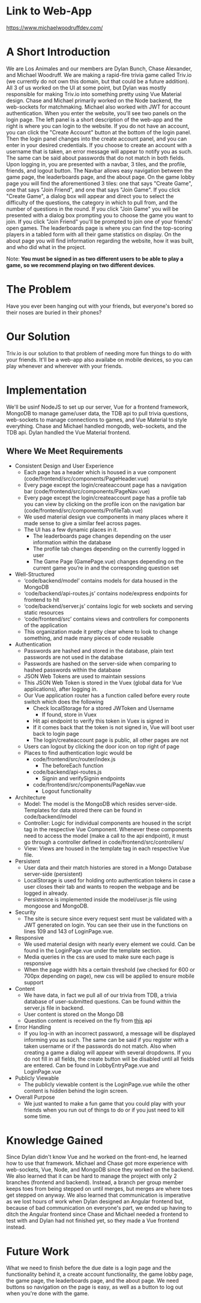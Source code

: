 # Link to Web-App
https://www.michaelwoodruffdev.com/

# A Short Introduction
We are Los Animales and our members are Dylan Bunch, Chase Alexander, and Michael Woodruff. We are making a rapid-fire trivia game called Triv.io (we currently do not own this domain, but that could be a future addition). All 3 of us worked on the UI at some point, but Dylan was mostly responsible for making Triv.io into something pretty using Vue Material design. Chase and Michael primarily worked on the Node backend, the web-sockets for matchmaking. Michael also worked with JWT for account authentication.
When you enter the website, you'll see two panels on the login page. The left panel is a short description of the web-app and the right is where you can login to the website. If you do not have an account, you can click the "Create Account" button at the bottom of the login panel. Then the login panel changes into the create account panel, and you can enter in your desired credentials. If you choose to create an account with a username that is taken, an error message will appear to notify you as such. The same can be said about passwords that do not match in both fields.
Upon logging in, you are presented with a navbar, 3 tiles, and the profile, friends, and logout button. The Navbar allows easy navigation between the game page, the leaderboards page, and the about page. On the game lobby page you will find the aforementioned 3 tiles: one that says "Create Game", one that says "Join Friend", and one that says "Join Game". If  you click "Create Game", a dialog box will appear and direct you to select the difficulty of the questions, the category in which to pull from, and the number of questions in the round. If you click "Join Game" you will be presented with a dialog box prompting you to choose the game you want to join. If you click "Join Friend" you'll be prompted to join one of your friends' open games.
The leaderboards page is where you can find the top-scoring players in a tabled form with all their game statistics on display. On the about page you will find information regarding the website, how it was built, and who did what in the project.

Note: <strong>You must be signed in as two different users to be able to play a game, so we recommend playing on two different devices</strong>.

# The Problem
Have you ever been hanging out with your friends, but everyone's bored so their noses are buried in their phones? 

# Our Solution
Triv.io is our solution to that problem of needing more fun things to do with your friends. It'll be a web-app also availabe on mobile devices, so you can play whenever and wherever with your friends.

# Implementation
We'll be usinf NodeJS to set up our server, Vue for a frontend framework, MongoDB to manage game/user data, the TDB api to pull trivia questions, web-sockets to manage connections to games, and Vue Material to style everything. Chase and Michael handled mongodb, web-sockets, and the TDB api. Dylan handled the Vue Material frontend.

## Where We Meet Requirements
 - Consistent Design and User Experience
	- Each page has a header which is housed in a vue component (code/frontend/src/components/PageHeader.vue)
	- Every page except the login/createaccount page has a navigation bar (code/frontend/src/components/PageNav.vue)
	- Every page except the login/createaccount page has a profile tab you can view by clicking on the profile icon on the navigation bar (code/frontend/src/components/ProfileTab.vue)
	- We used material design vue components in many places where it made sense to give a similar feel across pages.
	- The UI has a few dynamic places in it. 
		- The leaderboards page changes depending on the user information within the database
		- The profile tab changes depending on the currently logged in user
		- The Game Page (GamePage.vue) changes depending on the current game you’re in and the corresponding question set
 - Well-Structured
	- ‘code/backend/model’ contains models for data housed in the MongoDB
	- ‘code/backend/api-routes.js’ contains node/express endpoints for frontend to hit
	- ‘code/backend/server.js’ contains logic for web sockets and serving static resources
	- ‘code/frontend/src’ contains views and controllers for components of the application
	- This organization made it pretty clear where to look to change something, and made many pieces of code reusable
 - Authentication
	- Passwords are hashed and stored in the database, plain text passwords are not used in the database
	- Passwords are hashed on the server-side when comparing to hashed passwords within the database
	- JSON Web Tokens are used to maintain sessions
	- This JSON Web Token is stored in the Vuex (global data for Vue applications), after logging in.
	- Our Vue application router has a function called before every route switch which does the following
		- Check localStorage for a stored JWToken and Username
			- If found, store in Vuex
		- Hit api endpoint to verify this token in Vuex is signed in
		- If it comes back that the token is not signed in, Vue will boot user back to login page
		- The login/createaccount page is public, all other pages are not
	- Users can logout by clicking the door icon on top right of page
	- Places to find authentication logic would be 
		- code/frontend/src/router/index.js
			- The beforeEach function
		- code/backend/api-routes.js
			- Signin and verifySignin endpoints
		- code/frontend/src/components/PageNav.vue
			- Logout functionality
 - Architecture
	- Model: The model is the MongoDB which resides server-side. Templates for data stored there can be found in code/backend/model
	- Controller: Logic for individual components are housed in the script tag in the respective Vue Component. Whenever these components need to access the model (make a call to the api endpoint), it must go through a controller defined in code/frontend/src/controllers/
	- View: Views are housed in the template tag in each respective Vue file.
 - Persistent
	- User data and their match histories are stored in a Mongo Database server-side (persistent)
	- LocalStorage is used for holding onto authentication tokens in case a user closes their tab and wants to reopen the webpage and be logged in already.
	- Persistence is implemented inside the model/user.js file using mongoose and MongoDB.
 - Security
	- The site is secure since every request sent must be validated with a JWT generated on login. You can see their use in the functions on lines 109 and 143 of LoginPage.vue.
 - Responsive
	- We used material design with nearly every element we could. Can be found in the LoginPage.vue under the template section.
	- Media queries in the css are used to make sure each page is responsive
	- When the page width hits a certain threshold (we checked for 600 or 700px depending on page), new css will be applied to ensure mobile support
 - Content
	- We have data, in fact we pull all of our trivia from TDB, a trivia database of user-submitted questions. Can be found within the server.js file in backend.
	- User content is stored on the Mongo DB
	- Question content is received on the fly from [this](https://opentdb.com/api_config.php) api
 - Error Handling
	- If you log-in with an incorrect password, a message will be displayed informing you as such. The same can be said if you register with a taken username or if the passwords do not match. Also when creating a game a dialog will appear with several dropdowns. If you do not fill in all fields, the create button will be disabled until all fields are entered. Can be found in LobbyEntryPage.vue and LoginPage.vue
 - Publicly Viewable
	- The publicly viewable content is the LoginPage.vue while the other content is hidden behind the login screen.
 - Overall Purpose
	- We just wanted to make a fun game that you could play with your friends when you run out of things to do or if you just need to kill some time. 

# Knowledge Gained
Since Dylan didn't know Vue and he worked on the front-end, he learned how to use that framework. Michael and Chase got more experience with web-sockets, Vue, Node, and MongoDB since they worked on the backend. We also learned that it can be hard to manage the project with only 2 branches (frontend and backend). Instead, a branch per group member keeps toes from being stepped on until merges, but merges are where toes get stepped on anyway. We also learned that communication is imperative as we lost hours of work when Dylan designed an Angular frontend but, because of bad communication on everyone's part, we ended up having to ditch the Angular frontend since Chase and Michael needed a frontend to test with and Dylan had not finished yet, so they made a Vue frontend instead.

# Future Work
What we need to finish before the due date is a login page and the functionality behind it, a create account functionality, the game lobby page, the game page, the leaderboards page, and the about page. We need buttons so navigation on the page is easy, as well as a button to log out when you're done with the game. 
